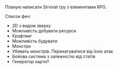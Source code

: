 Планую написати Sirvival гру з елементами RPG.

Список фич:
 * 2D з видом зверху
 * Можливість добувати ресурси
 * Крафтинг
 * Можливість будувати
 * Монстри
 * Убивать монстрів. Перекатуватися від їхніх атак
 * Бойова система з залежністю від статів
 * Генератор карти?
